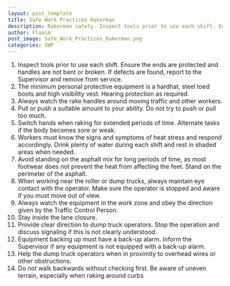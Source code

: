 ```yaml
---
layout: post_template
title: Safe Work Practices Rakerman
description: Rakerman safety. Inspect tools prior to use each shift. Ensure the ends are protected and handles are not bent or broken. If defects are found, report to the Supervisor and remove from service
author: Flaaim
post_image: Safe_Work_Practices_Rakerman.png
categories: SWP
---
```


1. Inspect tools prior to use each shift. Ensure the ends are protected and handles are not bent or broken. If defects are found, report to the Supervisor and remove from service.
2. The minimum personal protective equipment is a hardhat, steel toed boots and high visibility vest. Hearing protection as required. 
3. Always watch the rake handles around moving traffic and other workers.
4. Pull or push a suitable amount to your ability. Do not try to push or pull too much.
5. Switch hands when raking for extended periods of time. Alternate tasks if the body becomes sore or weak. 
6. Workers must know the signs and symptoms of heat stress and respond accordingly. Drink plenty of water during each shift and rest in shaded areas when needed.
7. Avoid standing on the asphalt mix for long periods of time, as most footwear does not prevent the heat from affecting the feet. Stand on the perimeter of the asphalt.
8. When working near the roller or dump trucks, always maintain eye contact with the operator. Make sure the operator is stopped and aware if you must move out of view.
9. Always watch the equipment in the work zone and obey the direction given by the Traffic Control Person. 
10. Stay inside the lane closure. 
11. Provide clear direction to dump truck operators. Stop the operation and discuss signaling if this is not clearly understood. 
12. Equipment backing up must have a back-up alarm. Inform the Supervisor if any equipment is not equipped with a back-up alarm.
13. Help the dump truck operators when in proximity to overhead wires or other obstructions. 
14. Do not walk backwards without checking first. Be aware of uneven terrain, especially when raking around curbs 








